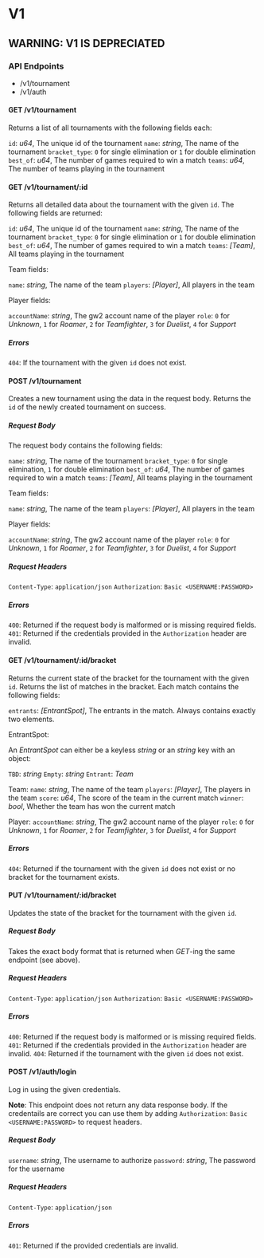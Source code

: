 # V1

## **WARNING: V1 IS DEPRECIATED**

### API Endpoints

- /v1/tournament
- /v1/auth

#### GET /v1/tournament

Returns a list of all tournaments with the following fields each:

`id`: *u64*, The unique id of the tournament
`name`: *string*, The name of the tournament
`bracket_type`: `0` for single elimination or `1` for double elimination
`best_of`: *u64*, The number of games required to win a match
`teams`: *u64*, The number of teams playing in the tournament

#### GET /v1/tournament/:id

Returns all detailed data about the tournament with the given `id`. The following fields are returned:

`id`: *u64*, The unique id of the tournament
`name`: *string*, The name of the tournament
`bracket_type`: `0` for single elimination or `1` for double elimination
`best_of`: *u64*, The number of games required to win a match
`teams`: *[Team]*, All teams playing in the tournament

Team fields:

`name`: *string*, The name of the team
`players`: *[Player]*, All players in the team

Player fields:

`accountName`: *string*, The gw2 account name of the player
`role`: `0` for *Unknown*, `1` for *Roamer*, `2` for *Teamfighter*, `3` for *Duelist*, `4` for *Support*

##### Errors

`404`: If the tournament with the given `id` does not exist.

#### POST /v1/tournament

Creates a new tournament using the data in the request body. Returns the `id` of the newly created tournament on success.

##### Request Body

The request body contains the following fields:

`name`: *string*, The name of the tournament
`bracket_type`: `0` for single elimination, `1` for double elimination
`best_of`: *u64*, The number of games required to win a match
`teams`: *[Team]*, All teams playing in the tournament

Team fields:

`name`: *string*, The name of the team
`players`: *[Player]*, All players in the team

Player fields:

`accountName`: *string*, The gw2 account name of the player
`role`: `0` for *Unknown*, `1` for *Roamer*, `2` for *Teamfighter*, `3` for *Duelist*, `4` for *Support*

##### Request Headers

`Content-Type`: `application/json`
`Authorization`: `Basic <USERNAME:PASSWORD>`

##### Errors

`400`: Returned if the request body is malformed or is missing required fields.
`401`: Returned if the credentials provided in the `Authorization` header are invalid.

#### GET /v1/tournament/:id/bracket

Returns the current state of the bracket for the tournament with the given `id`. Returns the list of matches in the bracket. Each match contains the following fields:

`entrants`: *[EntrantSpot]*, The entrants in the match. Always contains exactly two elements.

EntrantSpot:

An *EntrantSpot* can either be a keyless *string* or an *string* key with an object:

`TBD`: *string*
`Empty`: *string*
`Entrant`: *Team*

Team:
`name`: *string*, The name of the team
`players`: *[Player]*, The players in the team
`score`: *u64*, The score of the team in the current match
`winner`: *bool*, Whether the team has won the current match

Player:
`accountName`: *string*, The gw2 account name of the player
`role`: `0` for *Unknown*, `1` for *Roamer*, `2` for *Teamfighter*, `3` for *Duelist*, `4` for *Support*

##### Errors

`404`: Returned if the tournament with the given `id` does not exist or no bracket for the tournament exists.

#### PUT /v1/tournament/:id/bracket

Updates the state of the bracket for the tournament with the given `id`.

##### Request Body

Takes the exact body format that is returned when *GET*-ing the same endpoint (see above).

##### Request Headers

`Content-Type`: `application/json`
`Authorization`: `Basic <USERNAME:PASSWORD>`

##### Errors

`400`: Returned if the request body is malformed or is missing required fields.
`401`: Returned if the credentials provided in the `Authorization` header are invalid.
`404`: Returned if the tournament with the given `id` does not exist.

#### POST /v1/auth/login

Log in using the given credentials.

**Note**: This endpoint does not return any data response body. If the credentails are correct you can use them by adding `Authorization`: `Basic <USERNAME:PASSWORD>` to request headers.

##### Request Body

`username`: *string*, The username to authorize
`password`: *string*, The password for the username

##### Request Headers

`Content-Type`: `application/json`

##### Errors

`401`: Returned if the provided credentials are invalid.
